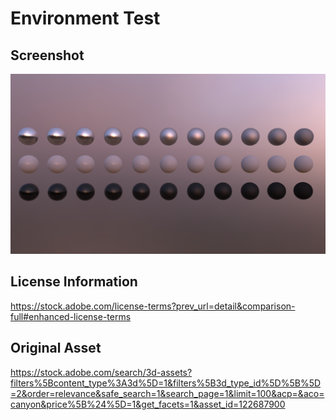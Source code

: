 # Environment Test

## Screenshot

![screenshot](screenshot/screenshot_large.png)

## License Information

https://stock.adobe.com/license-terms?prev_url=detail&comparison-full#enhanced-license-terms

## Original Asset

https://stock.adobe.com/search/3d-assets?filters%5Bcontent_type%3A3d%5D=1&filters%5B3d_type_id%5D%5B%5D=2&order=relevance&safe_search=1&search_page=1&limit=100&acp=&aco=canyon&price%5B%24%5D=1&get_facets=1&asset_id=122687900
